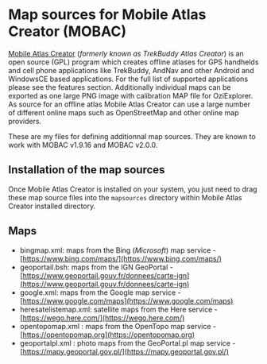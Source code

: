 Map sources for Mobile Atlas Creator (MOBAC)
============

[Mobile Atlas Creator](http://mobac.sourceforge.net/) (*formerly known as TrekBuddy Atlas Creator*) is an open source (GPL) program which creates offline atlases for GPS handhelds and cell phone applications like TrekBuddy, AndNav and other Android and WindowsCE based applications. For the full list of supported applications please see the features section. Additionally individual maps can be exported as one large PNG image with calibration MAP file for OziExplorer. As source for an offline atlas Mobile Atlas Creator can use a large number of different online maps such as OpenStreetMap and other online map providers.

These are my files for defining additionnal map sources. They are known to work with MOBAC v1.9.16 and MOBAC v2.0.0.

Installation of the map sources
--------------

Once Mobile Atlas Creator is installed on your system, you just need to drag these map source files into the `mapsources` directory within Mobile Atlas Creator installed directory.

Maps
--------------

  - bingmap.xml: maps from the Bing (*Microsoft*) map service - [https://www.bing.com/maps/](https://www.bing.com/maps/)
  - geoportail.bsh: maps from the IGN GeoPortal - [https://www.geoportail.gouv.fr/donnees/carte-ign](https://www.geoportail.gouv.fr/donnees/carte-ign)
  - google.xml: maps from the Google map service - [https://www.google.com/maps](https://www.google.com/maps)
  - heresatelistemap.xml: satellite maps from the Here service - [https://wego.here.com/](https://wego.here.com/)
  - opentopomap.xml : maps from the OpenTopo map service - [https://opentopomap.org](https://opentopomap.org)
  - geoportalpl.xml : photo maps from the GeoPortal.pl map service - [https://mapy.geoportal.gov.pl/](https://mapy.geoportal.gov.pl/)
